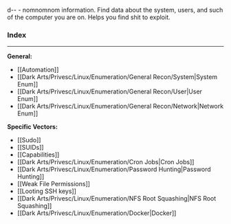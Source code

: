 d-- -
nomnomnom information. Find data about the system, users, and such of the computer you are on. Helps you find shit to exploit.
### Index
-- -
**General:**
- [[Automation]]
- [[Dark Arts/Privesc/Linux/Enumeration/General Recon/System|System Enum]]
- [[Dark Arts/Privesc/Linux/Enumeration/General Recon/User|User Enum]]
- [[Dark Arts/Privesc/Linux/Enumeration/General Recon/Network|Network Enum]]

**Specific Vectors:**
- [[Sudo]]
- [[SUIDs]]
- [[Capabilities]]
- [[Dark Arts/Privesc/Linux/Enumeration/Cron Jobs|Cron Jobs]]
- [[Dark Arts/Privesc/Linux/Enumeration/Password Hunting|Password Hunting]]
- [[Weak File Permissions]]
- [[Looting SSH keys]]
- [[Dark Arts/Privesc/Linux/Enumeration/NFS Root Squashing|NFS Root Squashing]]
- [[Dark Arts/Privesc/Linux/Enumeration/Docker|Docker]]